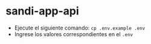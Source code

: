 # sandi-app-api

* Ejecute el siguiente comando: `cp .env.example .env`
* Ingrese los valores correspondientes en el `.env`